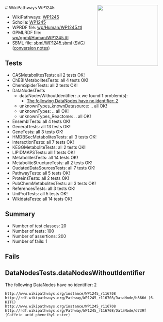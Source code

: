 <img style="float: right; width: 200px" src="../logo.png" />
# WikiPathways WP1245

* WikiPathways: [WP1245](https://identifiers.org/wikipathways:WP1245)
* Scholia: [WP1245](https://scholia.toolforge.org/wikipathways/WP1245)
* WPRDF file: [wp/Human/WP1245.ttl](../wp/Human/WP1245.ttl)
* GPMLRDF file: [wp/gpml/Human/WP1245.ttl](../wp/gpml/Human/WP1245.ttl)
* SBML file: [sbml/WP1245.sbml](../sbml/WP1245.sbml) ([SVG](../sbml/WP1245.svg)) ([conversion notes](../sbml/WP1245.txt))

## Tests
* CASMetabolitesTests: all 2 tests OK!
* ChEBIMetabolitesTests: all 4 tests OK!
* ChemSpiderTests: all 2 tests OK!
* DataNodesTests
    * dataNodesWithoutIdentifier: .x we found 1 problem(s):
        * [The following DataNodes have no identifier: 2](#d2d32fa1)
    * unknownTypes_knownDatasource: .. all OK!
    * unknownTypes: .. all OK!
    * unknownTypes_Reactome: .. all OK!
* EnsemblTests: all 4 tests OK!
* GeneralTests: all 13 tests OK!
* GeneTests: all 3 tests OK!
* HMDBSecMetabolitesTests: all 3 tests OK!
* InteractionTests: all 7 tests OK!
* KEGGMetaboliteTests: all 2 tests OK!
* LIPIDMAPSTests: all 1 tests OK!
* MetabolitesTests: all 14 tests OK!
* MetaboliteStructureTests: all 2 tests OK!
* OudatedDataSourcesTests: all 7 tests OK!
* PathwayTests: all 5 tests OK!
* ProteinsTests: all 2 tests OK!
* PubChemMetabolitesTests: all 3 tests OK!
* ReferencesTests: all 3 tests OK!
* UniProtTests: all 5 tests OK!
* WikidataTests: all 14 tests OK!


## Summary

* Number of test classes: 20
* Number of tests: 100
* Number of assertions: 200
* Number of fails: 1

## Fails

<a name="d2d32fa1" />

## DataNodesTests.dataNodesWithoutIdentifier

The following DataNodes have no identifier: 2
```
http://www.wikipathways.org/instance/WP1245_r116708 http://rdf.wikipathways.org/Pathway/WP1245_r116708/DataNode/b366d (6-HITC)
http://www.wikipathways.org/instance/WP1245_r116708 http://rdf.wikipathways.org/Pathway/WP1245_r116708/DataNode/d739f (Caffeic acid phenethyl ester)
```

